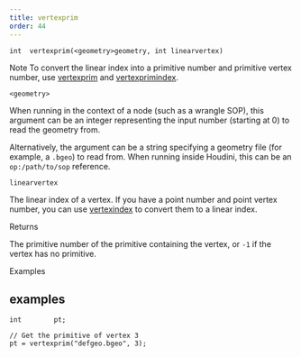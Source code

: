 ```yaml
---
title: vertexprim
order: 44
---
```

`int  vertexprim(<geometry>geometry, int linearvertex)`

Note
To convert the linear index into a primitive number and primitive vertex number,
use [vertexprim](./vertexprim "Returns the number of the primitive containing a given vertex.") and [vertexprimindex](./vertexprimindex "Converts a linear vertex index into a primitive vertex number.").

`<geometry>`

When running in the context of a node (such as a wrangle SOP), this argument can be an integer representing the input number (starting at 0) to read the geometry from.

Alternatively, the argument can be a string specifying a geometry file (for example, a `.bgeo`) to read from. When running inside Houdini, this can be an `op:/path/to/sop` reference.

`linearvertex`

The linear index of a vertex.
If you have a point number and point vertex number, you can use [vertexindex](./vertexindex "Converts a primitive/vertex pair into a linear vertex.") to convert them to a linear index.

Returns

The primitive number of the primitive containing the vertex,
or `-1` if the vertex has no primitive.

Examples

## examples

```vex
int        pt;

// Get the primitive of vertex 3
pt = vertexprim("defgeo.bgeo", 3);

```
